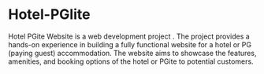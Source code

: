 # Hotel-PGlite
Hotel PGite Website is a web development project . The project provides a hands-on experience in building a fully functional website for a hotel or PG (paying guest) accommodation. The website aims to showcase the features, amenities, and booking options of the hotel or PGite to potential customers.
